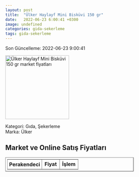 ```yaml
---
layout: post
title:  "Ülker Haylayf Mini Bisküvi 150 gr"
date:   2022-06-23 6:00:41 +0300
image: undefined
categories: gida-sekerleme
tags: gida-sekerleme
---
```


Son Güncelleme: 2022-06-23 9:00:41

<img src="undefined" width="200" alt="Ülker Haylayf Mini Bisküvi 150 gr market fiyatları" />

Kategori: Gıda, Şekerleme
<br />
Marka: Ülker

<h2>Market ve Online Satış Fiyatları</h2>

<table border="1" style="padding: 5px;width:80%;">
  <tr>
    <td style="padding: 5px;"><strong>Perakendeci</strong></td>
    <td><strong>Fiyat</strong></td>
    <td><strong>İşlem</strong></td>
  </tr>
  
</table>
